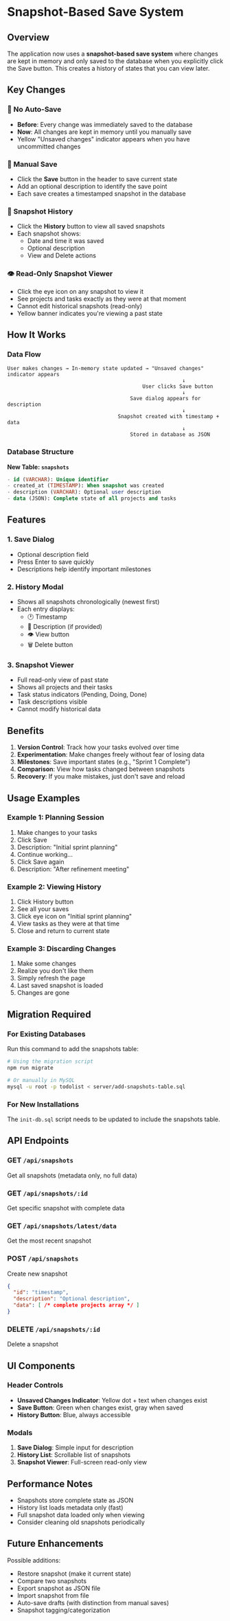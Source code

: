 # Snapshot-Based Save System

## Overview

The application now uses a **snapshot-based save system** where changes are kept in memory and only saved to the database when you explicitly click the Save button. This creates a history of states that you can view later.

## Key Changes

### 🔄 No Auto-Save
- **Before**: Every change was immediately saved to the database
- **Now**: All changes are kept in memory until you manually save
- Yellow "Unsaved changes" indicator appears when you have uncommitted changes

### 💾 Manual Save
- Click the **Save** button in the header to save current state
- Add an optional description to identify the save point
- Each save creates a timestamped snapshot in the database

### 📜 Snapshot History
- Click the **History** button to view all saved snapshots
- Each snapshot shows:
  - Date and time it was saved
  - Optional description
  - View and Delete actions

### 👁️ Read-Only Snapshot Viewer
- Click the eye icon on any snapshot to view it
- See projects and tasks exactly as they were at that moment
- Cannot edit historical snapshots (read-only)
- Yellow banner indicates you're viewing a past state

## How It Works

### Data Flow

```
User makes changes → In-memory state updated → "Unsaved changes" indicator appears
                                                         ↓
                                            User clicks Save button
                                                         ↓
                                        Save dialog appears for description
                                                         ↓
                                    Snapshot created with timestamp + data
                                                         ↓
                                        Stored in database as JSON
```

### Database Structure

**New Table: `snapshots`**
```sql
- id (VARCHAR): Unique identifier
- created_at (TIMESTAMP): When snapshot was created
- description (VARCHAR): Optional user description
- data (JSON): Complete state of all projects and tasks
```

## Features

### 1. Save Dialog
- Optional description field
- Press Enter to save quickly
- Descriptions help identify important milestones

### 2. History Modal
- Shows all snapshots chronologically (newest first)
- Each entry displays:
  - 🕐 Timestamp
  - 📝 Description (if provided)
  - 👁️ View button
  - 🗑️ Delete button

### 3. Snapshot Viewer
- Full read-only view of past state
- Shows all projects and their tasks
- Task status indicators (Pending, Doing, Done)
- Task descriptions visible
- Cannot modify historical data

## Benefits

1. **Version Control**: Track how your tasks evolved over time
2. **Experimentation**: Make changes freely without fear of losing data
3. **Milestones**: Save important states (e.g., "Sprint 1 Complete")
4. **Comparison**: View how tasks changed between snapshots
5. **Recovery**: If you make mistakes, just don't save and reload

## Usage Examples

### Example 1: Planning Session
1. Make changes to your tasks
2. Click Save
3. Description: "Initial sprint planning"
4. Continue working...
5. Click Save again
6. Description: "After refinement meeting"

### Example 2: Viewing History
1. Click History button
2. See all your saves
3. Click eye icon on "Initial sprint planning"
4. View tasks as they were at that time
5. Close and return to current state

### Example 3: Discarding Changes
1. Make some changes
2. Realize you don't like them
3. Simply refresh the page
4. Last saved snapshot is loaded
5. Changes are gone

## Migration Required

### For Existing Databases

Run this command to add the snapshots table:

```bash
# Using the migration script
npm run migrate

# Or manually in MySQL
mysql -u root -p todolist < server/add-snapshots-table.sql
```

### For New Installations

The `init-db.sql` script needs to be updated to include the snapshots table.

## API Endpoints

### GET `/api/snapshots`
Get all snapshots (metadata only, no full data)

### GET `/api/snapshots/:id`
Get specific snapshot with complete data

### GET `/api/snapshots/latest/data`
Get the most recent snapshot

### POST `/api/snapshots`
Create new snapshot
```json
{
  "id": "timestamp",
  "description": "Optional description",
  "data": [ /* complete projects array */ ]
}
```

### DELETE `/api/snapshots/:id`
Delete a snapshot

## UI Components

### Header Controls
- **Unsaved Changes Indicator**: Yellow dot + text when changes exist
- **Save Button**: Green when changes exist, gray when saved
- **History Button**: Blue, always accessible

### Modals
1. **Save Dialog**: Simple input for description
2. **History List**: Scrollable list of snapshots
3. **Snapshot Viewer**: Full-screen read-only view

## Performance Notes

- Snapshots store complete state as JSON
- History list loads metadata only (fast)
- Full snapshot data loaded only when viewing
- Consider cleaning old snapshots periodically

## Future Enhancements

Possible additions:
- Restore snapshot (make it current state)
- Compare two snapshots
- Export snapshot as JSON file
- Import snapshot from file
- Auto-save drafts (with distinction from manual saves)
- Snapshot tagging/categorization
